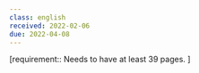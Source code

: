 ```yaml
---
class: english
received: 2022-02-06
due: 2022-04-08
---
```


[requirement:: Needs to have at least 39 pages. ]
